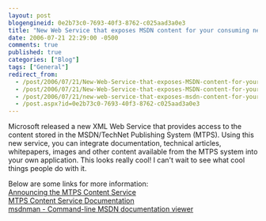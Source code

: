 ```yaml
---
layout: post
blogengineid: 0e2b73c0-7693-40f3-8762-c025aad3a0e3
title: "New Web Service that exposes MSDN content for your consuming needs!"
date: 2006-07-21 22:29:00 -0500
comments: true
published: true
categories: ["Blog"]
tags: ["General"]
redirect_from: 
  - /post/2006/07/21/New-Web-Service-that-exposes-MSDN-content-for-your-consuming-needs!.aspx
  - /post/2006/07/21/New-Web-Service-that-exposes-MSDN-content-for-your-consuming-needs!
  - /post/2006/07/21/new-web-service-that-exposes-msdn-content-for-your-consuming-needs!
  - /post.aspx?id=0e2b73c0-7693-40f3-8762-c025aad3a0e3
---
```

<!-- more -->

Microsoft released a new XML Web Service that provides access to the content stored in the MSDN/TechNet Publishing System (MTPS). Using this new service, you can integrate documentation, technical articles, whitepapers, images and other content available from the MTPS system into your own application. This looks really cool! I can't wait to see what cool things people do with it.

Below are some links for more information:<BR><A href="http://pluralsight.com/blogs/craig/archive/2006/06/12/27273.aspx">Announcing the MTPS Content Service</A><BR><A href="http://services.msdn.microsoft.com/ContentServices/ContentService.asmx">MTPS Content Service Documentation</A><BR><A href="http://www.codeplex.com/Wiki/View.aspx?ProjectName=msdnman">msdnman - Command-line MSDN documentation viewer</A>
